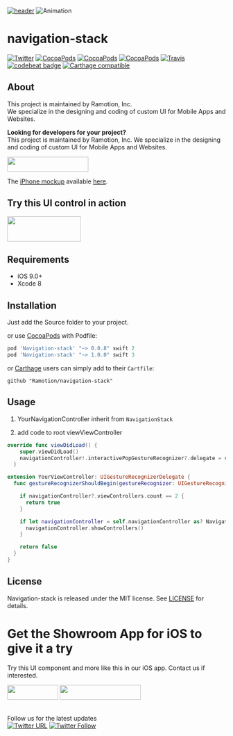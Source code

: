 [![header](./header.png)](https://ramotion.com?utm_source=gthb&utm_medium=special&utm_campaign=navigation-stack-logo)
![Animation](./Navigation-Stack.gif)
# navigation-stack
[![Twitter](https://img.shields.io/badge/Twitter-@Ramotion-blue.svg?style=flat)](http://twitter.com/Ramotion)
[![CocoaPods](https://img.shields.io/cocoapods/p/Navigation-stack.svg)](https://cocoapods.org/pods/Navigation-stack)
[![CocoaPods](https://img.shields.io/cocoapods/v/Navigation-stack.svg)](http://cocoapods.org/pods/Navigation-stack)
[![CocoaPods](https://img.shields.io/cocoapods/metrics/doc-percent/Navigation-stack.svg)](https://cdn.rawgit.com/Ramotion/navigation-stack/master/docs/index.html)
[![Travis](https://img.shields.io/travis/Ramotion/navigation-stack.svg)](https://travis-ci.org/Ramotion/navigation-stack)
[![codebeat badge](https://codebeat.co/badges/c322a039-b06b-46d9-bf40-e48cf0365b97)](https://codebeat.co/projects/github-com-ramotion-navigation-stack)
[![Carthage compatible](https://img.shields.io/badge/Carthage-compatible-4BC51D.svg?style=flat)](https://github.com/Ramotion/navigation-stack)

## About
This project is maintained by Ramotion, Inc.<br>
We specialize in the designing and coding of custom UI for Mobile Apps and Websites.<br>

**Looking for developers for your project?**<br>
This project is maintained by Ramotion, Inc. We specialize in the designing and coding of custom UI for Mobile Apps and Websites.

<a href="https://ramotion.com/?utm_source=gthb&utm_medium=special&utm_campaign=navigation-stack-contact-us/#Get_in_Touch"> 
<img src="https://github.com/ramotion/gliding-collection/raw/master/contact_our_team@2x.png" width="187" height="34"></a>

The [iPhone mockup](https://store.ramotion.com?utm_source=gthb&utm_medium=special&utm_campaign=paper-onboarding) available [here](https://store.ramotion.com?utm_source=gthb&utm_medium=special&utm_campaign=paper-onboarding).

## Try this UI control in action


<a href="https://itunes.apple.com/app/apple-store/id1182360240?pt=550053&ct=gthb-navigation-stack&mt=8" > <img src="https://github.com/Ramotion/navigation-stack/raw/master/Download_on_the_App_Store_Badge_US-UK_135x40.png" width="170" height="58"></a>

## Requirements

- iOS 9.0+
- Xcode 8

## Installation

Just add the Source folder to your project.

or use [CocoaPods](https://cocoapods.org) with Podfile:
``` ruby
pod 'Navigation-stack' "~> 0.0.8" swift 2
pod 'Navigation-stack' "~> 1.0.0" swift 3
```

or [Carthage](https://github.com/Carthage/Carthage) users can simply add to their `Cartfile`:
```
github "Ramotion/navigation-stack"
```

## Usage

1) YourNavigationController inherit from `NavigationStack`

2) add code to root viewViewController

``` swift
override func viewDidLoad() {
    super.viewDidLoad()
    navigationController!.interactivePopGestureRecognizer?.delegate = self
  }
```

``` swift
extension YourViewController: UIGestureRecognizerDelegate {
  func gestureRecognizerShouldBegin(gestureRecognizer: UIGestureRecognizer) -> Bool {

    if navigationController?.viewControllers.count == 2 {
      return true
    }

    if let navigationController = self.navigationController as? NavigationStack {
      navigationController.showControllers()
    }

    return false
  }
}
```

## License

Navigation-stack is released under the MIT license.
See [LICENSE](./LICENSE) for details.

# Get the Showroom App for iOS to give it a try
Try this UI component and more like this in our iOS app. Contact us if interested.

<a href="https://itunes.apple.com/app/apple-store/id1182360240?pt=550053&ct=navigation-stack&mt=8" > 
<img src="https://github.com/ramotion/gliding-collection/raw/master/app_store@2x.png" width="117" height="34"></a>
<a href="https://ramotion.com/?utm_source=gthb&utm_medium=special&utm_campaign=navigation-stack-contact-us/#Get_in_Touch"> 
<img src="https://github.com/ramotion/gliding-collection/raw/master/contact_our_team@2x.png" width="187" height="34"></a>
<br>
<br>

Follow us for the latest updates<br>
[![Twitter URL](https://img.shields.io/twitter/url/http/shields.io.svg?style=social)](https://twitter.com/intent/tweet?text=https://github.com/ramotion/navigation-stack)
[![Twitter Follow](https://img.shields.io/twitter/follow/ramotion.svg?style=social)](https://twitter.com/ramotion)
